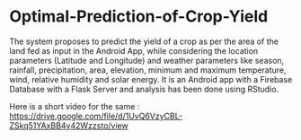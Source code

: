 # Optimal-Prediction-of-Crop-Yield

The system proposes to predict the yield of a crop as per the area of the land fed as input in the Android App, while considering the location parameters (Latitude and Longitude) and weather parameters like season, rainfall, precipitation, area, elevation, minimum and maximum temperature, wind, relative humidity and solar energy. It is an Android app with a Firebase Database with a Flask Server and analysis has been done using RStudio. 

Here is a short video for the same : https://drive.google.com/file/d/1UvQ6VzyCBL-ZSkq51YAxBB4y42Wzzsto/view

